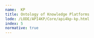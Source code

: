 ```yaml
---
name:  KP
title: Ontology of Knowledge Platforms
lode: /LODE/API4KP/Core/api4kp-kp.html
index: 5
normative: true
---
```

